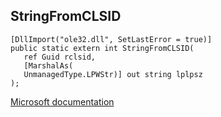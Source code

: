 ## StringFromCLSID

```
[DllImport("ole32.dll", SetLastError = true)]
public static extern int StringFromCLSID(
   ref Guid rclsid,
   [MarshalAs(
   UnmanagedType.LPWStr)] out string lplpsz
);
```

[Microsoft documentation](https://docs.microsoft.com/en-us/windows/win32/api/combaseapi/nf-combaseapi-stringfromclsid)

